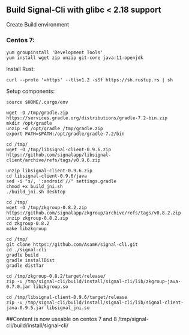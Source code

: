 ## Build Signal-Cli with glibc < 2.18 support 

Create Build environment

### Centos 7:

```
yum groupinstall 'Development Tools'
yum install wget zip unzip git-core java-11-openjdk
```

Install Rust:

```
curl --proto '=https' --tlsv1.2 -sSf https://sh.rustup.rs | sh
```

Setup components:

```
source $HOME/.cargo/env

wget -O /tmp/gradle.zip  https://services.gradle.org/distributions/gradle-7.2-bin.zip
mkdir /opt/gradle
unzip -d /opt/gradle /tmp/gradle.zip
export PATH=$PATH:/opt/gradle/gradle-7.2/bin

cd /tmp/
wget -O /tmp/libsignal-client-0.9.6.zip https://github.com/signalapp/libsignal-client/archive/refs/tags/v0.9.6.zip

unzip libsignal-client-0.9.6.zip
cd libsignal-client-0.9.6/java
sed -i "s/, ':android'//" settings.gradle
chmod +x build_jni.sh
./build_jni.sh desktop

cd /tmp/
wget -O /tmp/zkgroup-0.8.2.zip https://github.com/signalapp/zkgroup/archive/refs/tags/v0.8.2.zip
unzip zkgroup-0.8.2.zip
cd zkgroup-0.8.2
make libzkgroup

cd /tmp/
git clone https://github.com/AsamK/signal-cli.git
cd ./signal-cli
gradle build
gradle installDist
gradle distTar

cd /tmp/zkgroup-0.8.2/target/release/
zip -u /tmp/signal-cli/build/install/signal-cli/lib/zkgroup-java-0.7.0.jar libzkgroup.so

cd /tmp/libsignal-client-0.9.6/target/release
zip -u /tmp/signal-cli/build/install/signal-cli/lib/signal-client-java-0.9.5.jar libsignal_jni.so

```

##Content is now useable on centos 7 and 8
/tmp/signal-cli/build/install/signal-cli/




